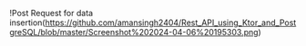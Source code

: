 !Post Request for data insertion(https://github.com/amansingh2404/Rest_API_using_Ktor_and_PostgreSQL/blob/master/Screenshot%202024-04-06%20195303.png)
